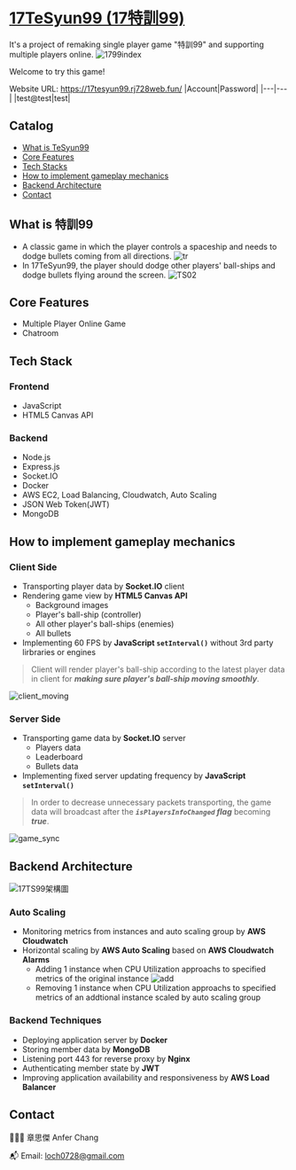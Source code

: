 # [17TeSyun99 (17特訓99)](https://17tesyun99.rj728web.fun/)
It's a project of remaking single player game "特訓99" and supporting multiple players online.
![1799index](https://user-images.githubusercontent.com/52148950/173866710-7f7c1654-2df8-49ae-b114-a5b9823e0c34.gif)

Welcome to try this game!

Website URL: https://17tesyun99.rj728web.fun/
|Account|Password|
|---|---|
|test@test|test|

## Catalog
* [What is TeSyun99](#what-is-tesyun99)
* [Core Features](#core-features)
* [Tech Stacks](#tech-stacks)
* [How to implement gameplay mechanics](#how-to-implement-gameplay-mechanics)
* [Backend Architecture](#backend-architecture)
* [Contact](#contact)

## What is 特訓99
* A classic game in which the player controls a spaceship and needs to dodge bullets coming from all directions. 
![tr](https://user-images.githubusercontent.com/52148950/172999958-b80e4cb7-7578-4679-a613-57476bdd33e6.png)
* In 17TeSyun99, the player should dodge other players' ball-ships and dodge bullets flying around the screen.
![TS02](https://user-images.githubusercontent.com/52148950/173041574-525636a7-e460-4c6a-8f31-957206fd2ee5.JPG)

## Core Features
* Multiple Player Online Game
* Chatroom

## Tech Stack
### Frontend
* JavaScript
* HTML5 Canvas API
### Backend
* Node.js
* Express.js
* Socket.IO
* Docker
* AWS EC2, Load Balancing, Cloudwatch, Auto Scaling
* JSON Web Token(JWT)
* MongoDB

## How to implement gameplay mechanics 
### Client Side
* Transporting player data by **Socket.IO** client
* Rendering game view by **HTML5 Canvas API**
  * Background images
  * Player's ball-ship (controller)
  * All other player's ball-ships (enemies)
  * All bullets 
* Implementing 60 FPS by **JavaScript `setInterval()`** without 3rd party lirbraries or engines
> Client will render player's ball-ship according to the latest player data in client for ***making sure player's ball-ship moving smoothly***. 

![client_moving](https://user-images.githubusercontent.com/52148950/173869033-508bc3ac-2780-4239-b5a4-c18ac708bbb2.gif)

### Server Side
* Transporting game data by **Socket.IO** server
  * Players data
  * Leaderboard
  * Bullets data
* Implementing fixed server updating frequency by **JavaScript `setInterval()`**

> In order to decrease unnecessary packets transporting, the game data will broadcast after the ***`isPlayersInfoChanged` flag*** becoming ***true***. 

![game_sync](https://user-images.githubusercontent.com/52148950/173422891-aa073f7b-2d68-49d3-86b5-0aa1507e8902.png)

## Backend Architecture
![17TS99架構圖](https://user-images.githubusercontent.com/52148950/173862434-078968f6-ae41-4a72-8c3d-b044ca311f61.png)

### Auto Scaling
* Monitoring metrics from instances and auto scaling group by **AWS Cloudwatch**
* Horizontal scaling by **AWS Auto Scaling** based on **AWS Cloudwatch Alarms**
  * Adding 1 instance when CPU Utilization approachs to specified metrics of the original instance
  ![add](https://user-images.githubusercontent.com/52148950/173033486-d9eb81cc-6acc-4ed2-a238-c9d2549da0ce.JPG)
  * Removing 1 instance when CPU Utilization approachs to specified metrics of an addtional instance scaled by auto scaling group

### Backend Techniques
* Deploying application server by **Docker**
* Storing member data by **MongoDB**
* Listening port 443 for reverse proxy by **Nginx**
* Authenticating member state by **JWT**
* Improving application availability and responsiveness by **AWS Load Balancer**

## Contact
👨🏻‍💻 章思傑 Anfer Chang

📬 Email: loch0728@gmail.com

